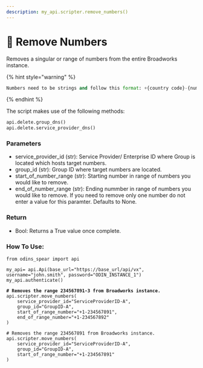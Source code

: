 ```yaml
---
description: my_api.scripter.remove_numbers()
---
```


# 🔢 Remove Numbers

Removes a singular or range of numbers from the entire Broadworks instance.

{% hint style="warning" %}
```python
Numbers need to be strings and follow this format: +{country code}-{number}.
```
{% endhint %}

The script makes use of the following methods:

```python
api.delete.group_dns()
api.delete.service_provider_dns()
```

### Parameters&#x20;

* service\_provider\_id (str): Service Provider/ Enterprise ID where Group is located which hosts target numbers.&#x20;
* group\_id (str): Group ID where target numbers are located.&#x20;
* start\_of\_number\_range (str): Starting number in range of numbers you would like to remove.&#x20;
* end\_of\_number\_range (str): Ending nummber in range of numbers you would like to remove. If you need to remove only one number do not enter a value for this paramter. Defaults to None.

### Return

* Bool: Returns a True value once complete.&#x20;

### How To Use:

<pre class="language-python"><code class="lang-python">from odins_spear import api

my_api= api.Api(base_url="https://base_url/api/vx", username="john.smith", password="ODIN_INSTANCE_1")
my_api.authenticate()

<strong># Removes the range 234567891-3 from Broadworks instance.
</strong>api.scripter.move_numbers(
    service_provider_id="ServiceProviderID-A",
    group_id="GroupID-A",
    start_of_range_number="+1-234567891",
    end_of_range_number="+1-234567892"
)

# Removes the range 234567891 from Broadworks instance.
api.scripter.move_numbers(
    service_provider_id="ServiceProviderID-A",
    group_id="GroupID-A",
    start_of_range_number="+1-234567891"
)
</code></pre>
